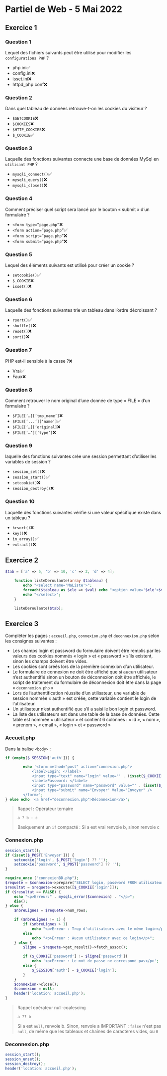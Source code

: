 # Partiel de Web - 5 Mai 2022

## Exercice 1

### Question 1

Lequel des fichiers suivants peut être utilisé pour modifier les `configurations PHP` ?

- php.ini✅
- config.ini❌
- isset.ini❌
- httpd_php.conf❌

### Question 2

Dans quel tableau de données retrouve-t-on les cookies du visiteur ?

- `$SETCOOKIE`❌
- `$COOKIES`❌
- `$HTTP_COOKIES`❌
- `$_COOKIE`✅

### Question 3

Laquelle des fonctions suivantes connecte une base de données MySql en `utilisant PHP` ?

- `mysqli_connect()`✅
- `mysqli_query()`❌
- `mysqli_close()`❌

### Question 4

Comment préciser quel script sera lancé par le bouton « submit » d’un formulaire ?

- `<form type=”page.php”`❌
- `<form action=”page.php”`✅
- `<form script=”page.php”`❌
- `<form submit=”page.php”`❌

### Question 5

Lequel des éléments suivants est utilisé pour créer un cookie ?

- `setcookie()`✅
- `$_COOKIE`❌
- `isset()`❌

### Question 6

Laquelle des fonctions suivantes trie un tableau dans l’ordre décroissant ?

- `rsort()`✅
- `shuffle()`❌
- `reset()`❌
- `sort()`❌

### Question 7

PHP est-il sensible à la casse ?❌

- Vrai✅
- Faux❌

### Question 8

Comment retrouver le nom original d’une donnée de type « FILE » d’un formulaire ?

- `$FILE[‘…][‘tmp_name’]`❌
- `$FILE[‘...’][‘name’]`✅
- `$FILE[‘…][‘original]`❌
- `$FILE[‘…’][‘type’]`❌

### Question 9

laquelle des fonctions suivantes crée une session permettant d’utiliser les variables de session ?

- `session_set()`❌
- `session_start()`✅
- `setcookie()`❌
- `session_destroy()`❌

### Question 10

Laquelle des fonctions suivantes vérifie si une valeur spécifique existe dans un tableau ?

- `krsort()`❌
- `key()`❌
- `in_array()`✅
- `extract()`❌

## Exercice 2

```php
$tab = ['a' => 5, 'b' => 10, 'c' => 2, 'd' => 4];

    function listeDeroulante(array $tableau) {
        echo "<select name='MaListe'>";
        foreach($tableau as $cle => $val) echo "<option value='$cle'>$val</option>";
        echo "</select>";
    }

    listeDeroulante($tab);
```

## Exercice 3

Compléter les pages : `accueil.php`, `connexion.php` et `deconnexion.php` selon les consignes suivantes :

- Les champs login et password du formulaire doivent être remplis par les valeurs des cookies
nommés « login » et « password » s’ils existent, sinon les champs doivent être vides.
- Les cookies sont créés lors de la première connexion d’un utilisateur.
- Le formulaire de connexion ne doit être affiché que si aucun utilisateur n’est authentifié
sinon un bouton de déconnexion doit être affichée, le script de traitement du formulaire de
déconnexion doit être dans la page « `deconnexion.php` »
- Lors de l’authentification réussite d’un utilisateur, une variable de session nommée « auth »
est créée, cette variable contient le login de l’utilisateur.
- Un utilisateur n’est authentifié que s’il a saisi le bon login et password.
- La liste des utilisateurs est dans une table de la base de données. Cette table est nommée
« utilisateur » et contient 6 colonnes : « id », « nom », « prenom », « email », « login » et
« password »

### Accueil.php

Dans la balise `<body>` :

```php
if (empty($_SESSION['auth'])) {

        echo '<form method="post" action="connexion.php">
            <label>Login: </label>
            <input type="text" name="login" value="' . (isset($_COOKIE['login']) ? $_COOKIE['login'] : '') . '">
            <label>Password: </label>
            <input type="password" name="password" value="' . (isset($_COOKIE['password']) ? $_COOKIE['password'] : '') . '">
            <input type="submit" name="Envoyer" Value="Envoyer" />
        </form>';
} else echo '<a href="deconnexion.php">Déconnexion</a>';
```

> Rappel : Opérateur ternaire
>
> `a ? b : c`
>
> Basiquement un `if` compacté : Si a est vrai renvoie b, sinon renvoie c

### Connexion.php

```php
session_start();
if (isset($_POST['Envoyer'])) {
    setcookie('login', $_POST['login'] ?? '');
    setcookie('password', $_POST['password'] ?? '');
}

require_once ("connexionBD.php");
$requete = $connexion->prepare("SELECT login, password FROM utilisateur WHERE login = ?");
$resultat = $requete->execute([$_COOKIE['login']]);
if ($resultat == FALSE) {
    echo "<p>Erreur:" . mysqli_error($connexion) . "</p>";
    die();
} else {
    $nbreLignes = $requete->num_rows;

    if ($nbreLignes != 1) {
        if ($nbreLignes > 1)
            echo "<p>Erreur : Trop d'utilisateurs avec le même login</p>";
        else
            echo "<p>Erreur : Aucun utilisateur avec ce login</p>";
    } else {
        $ligne = $requete->get_result()->fetch_assoc();

        if ($_COOKIE['password'] != $ligne['password'])
            echo '<p>Erreur : Le mot de passe ne correspond pas</p>';
        else {
            $_SESSION['auth'] = $_COOKIE['login'];
        }
    }
    $connexion->close();
    $connexion = null;
    header('location: accueil.php');
}
```

> Rappel opérateur null-coalescing
>
> `a ?? b`
>
> Si a est `null`, renvoie b. Sinon, renvoie a
> IMPORTANT : `false` n'est pas `null`, de même que les tableaux et chaînes de caractères vides, ou `0`

### Deconnexion.php

```php
session_start();
session_unset();
session_destroy();
header('location: accueil.php');
```
